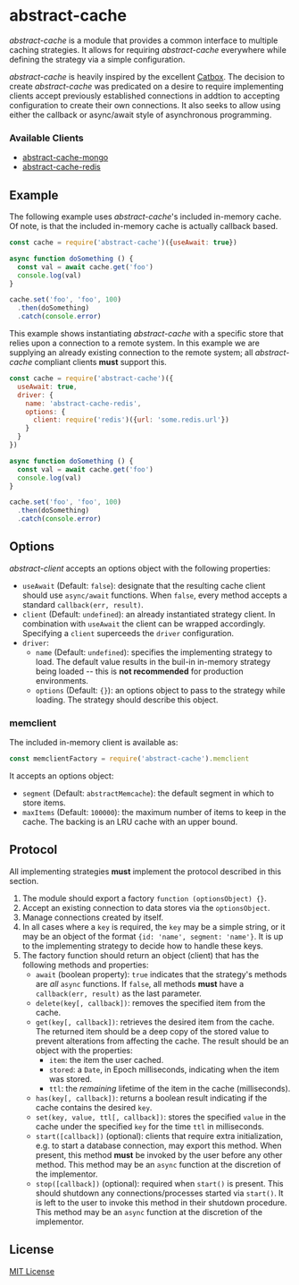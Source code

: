 # abstract-cache

*abstract-cache* is a module that provides a common interface to multiple
caching strategies. It allows for requiring *abstract-cache* everywhere while
defining the strategy via a simple configuration.

*abstract-cache* is heavily inspired by the excellent [Catbox][catbox]. The
decision to create *abstract-cache* was predicated on a desire to require
implementing clients accept previously established connections in addtion to
accepting configuration to create their own connections. It also seeks to
allow using either the callback or async/await style of asynchronous
programming.

[catbox]: https://npm.im/catbox

### Available Clients

+ [abstract-cache-mongo](https://github.com/jsumners/abstract-cache-mongo)
+ [abstract-cache-redis](https://github.com/jsumners/abstract-cache-redis)

## Example

The following example uses *abstract-cache*'s included in-memory cache. Of note,
is that the included in-memory cache is actually callback based.

```js
const cache = require('abstract-cache')({useAwait: true})

async function doSomething () {
  const val = await cache.get('foo')
  console.log(val)
}

cache.set('foo', 'foo', 100)
  .then(doSomething)
  .catch(console.error)
```

This example shows instantiating *abstract-cache* with a specific store that
relies upon a connection to a remote system. In this example we are supplying
an already existing connection to the remote system; all *abstract-cache*
compliant clients **must** support this.

```js
const cache = require('abstract-cache')({
  useAwait: true,
  driver: {
    name: 'abstract-cache-redis',
    options: {
      client: require('redis')({url: 'some.redis.url'})
    }
  }
})

async function doSomething () {
  const val = await cache.get('foo')
  console.log(val)
}

cache.set('foo', 'foo', 100)
  .then(doSomething)
  .catch(console.error)
```

## Options

*abstract-client* accepts an options object with the following properties:

+ `useAwait` (Default: `false`): designate that the resulting cache client
should use `async/await` functions. When `false`, every method accepts a
standard `callback(err, result)`.
+ `client` (Default: `undefined`): an already instantiated strategy client.
In combination with `useAwait` the client can be wrapped accordingly. Specifying
a `client` superceeds the `driver` configuration.
+ `driver`:
    * `name` (Default: `undefined`): specifies the implementing strategy to
    load. The default value results in the buil-in in-memory strategy being
    loaded -- this is **not recommended** for production environments.
    * `options` (Default: `{}`): an options object to pass to the strategy
    while loading. The strategy should describe this object.

### memclient

The included in-memory client is available as:

```js
const memclientFactory = require('abstract-cache').memclient
```

It accepts an options object:

+ `segment` (Default: `abstractMemcache`): the default segment in which to store
items.
+ `maxItems` (Default: `100000`): the maximum number of items to keep in the
cache. The backing is an LRU cache with an upper bound.

## Protocol

All implementing strategies **must** implement the protocol described in this
section.

1. The module should export a factory `function (optionsObject) {}`.
1. Accept an existing connection to data stores via the `optionsObject`.
1. Manage connections created by itself.
1. In all cases where a `key` is required, the `key` may be a simple string,
or it may be an object of the format `{id: 'name', segment: 'name'}`. It is
up to the implementing strategy to decide how to handle these keys.
1. The factory function should return an object (client) that has the following
methods and properties:
    * `await` (boolean property): `true` indicates that the strategy's methods
    are *all* `async` functions. If `false`, all methods **must** have a
    `callback(err, result)` as the last parameter.
    * `delete(key[, callback])`: removes the specified item from the cache.
    * `get(key[, callback])`: retrieves the desired item from the cache. The
    returned item should be a deep copy of the stored value to prevent alterations
    from affecting the cache. The result should be an object with the properties:
        + `item`: the item the user cached.
        + `stored`: a `Date`, in Epoch milliseconds, indicating when the item
        was stored.
        + `ttl`: the *remaining* lifetime of the item in the cache (milliseconds).
    * `has(key[, callback])`: returns a boolean result indicating if the cache
    contains the desired `key`.
    * `set(key, value, ttl[, callback])`: stores the specified `value` in the
    cache under the specified `key` for the time `ttl` in milliseconds.
    * `start([callback])` (optional): clients that require extra initialization,
    e.g. to start a database connection, may export this method. When present,
    this method **must** be invoked by the user before any other method. This
    method may be an `async` function at the discretion of the implementor.
    * `stop([callback])` (optional): required when `start()` is present. This
    should shutdown any connections/processes started via `start()`. It is
    left to the user to invoke this method in their shutdown procedure. This
    method may be an `async` function at the discretion of the implementor.

## License

[MIT License](http://jsumners.mit-license.org/)

